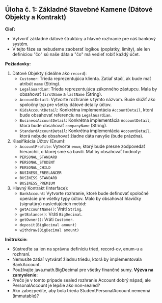 ## Úloha č. 1: Základné Stavebné Kamene (Dátové Objekty a Kontrakt)

**Cieľ:**
- Vytvoriť základné dátové štruktúry a hlavné rozhranie pre náš bankový systém.
- V tejto fáze sa nebudeme zaoberať logikou (poplatky, limity), ale len definíciou "čo" sú naše dáta a "čo" má vedieť robiť každý účet.

**Požiadavky:**
1. Dátové Objekty (ideálne ako `record`):
    - `Customer`: Trieda reprezentujúca klienta. Zatiaľ stačí, ak bude mať atribút `name` (String).
    - `LegalGuardian`: Trieda reprezentujúca zákonného zástupcu. Mala by obsahovať `firstName` a `lastName` (String).
    - `AccountDetail`: Vytvorte rozhranie s týmto názvom. Bude slúžiť ako spoločný typ pre všetky dátové detaily účtov.
    - `KidsAccountDetail`: Konkrétna implementácia `AccountDetail`, ktorá bude obsahovať referenciu na `LegalGuardian`.
    - `BusinessAccountDetail`: Konkrétna implementácia `AccountDetail`, ktorá bude obsahovať `companyName` (String).
    - `StandardAccountDetail`: Konkrétna implementácia `AccountDetail`, ktorá nebude obsahovať žiadne dáta navyše (bude prázdna).
2. Klasifikácia Účtov (Enum):
    - `AccountProfile`: Vytvorte `enum`, ktorý bude presne zodpovedať hierarchii, o ktorej sme sa bavili. Mal by obsahovať hodnoty:
    - `PERSONAL_STANDARD`
    - `PERSONAL_STUDENT`
    - `PERSONAL_CHILD`
    - `BUSINESS_FREELANCER`
    - `BUSINESS_STANDARD`
    - `BUSINESS_PREMIUM`
4. Hlavný Kontrakt (Interface):
   - `BankAccount`: Vytvorte rozhranie, ktoré bude definovať spoločné operácie pre všetky typy účtov. Malo by obsahovať hlavičky (signatúry) nasledujúcich metód:
   - `getAccountName()`: Vráti `String`.
   - `getBalance()`: Vráti `BigDecimal`.
   - `getOwner()`: Vráti `Customer`.
   - `deposit(BigDecimal amount)`
   - `withdraw(BigDecimal amount)`
     
**Inštrukcie:**
- Sústreďte sa len na správnu definíciu tried, record-ov, enum-u a rozhraní.
- Nemusíte zatiaľ vytvárať žiadnu triedu, ktorá by implementovala BankAccount.
- Používajte java.math.BigDecimal pre všetky finančné sumy.
**Výzva na zamyslenie:**
- Prečo je v tomto prípade sealed rozhranie Account dobrý nápad, ale PersonalAccount je lepšie ako non-sealed?
- Ako zabezpečíte, aby bola trieda StudentPersonalAccount nemenná (immutable)?

